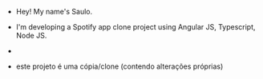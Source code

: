 - Hey! My name's Saulo. 

- I'm developing a Spotify app clone project using Angular JS, Typescript, Node JS.
- 
- este projeto é uma cópia/clone (contendo alterações próprias)
